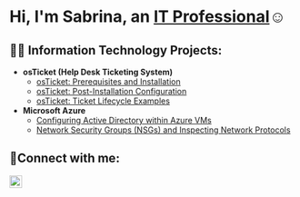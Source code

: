 <h1>Hi, I'm Sabrina, an <a href="https://linkedin.com/in/sabrina-agbor">IT Professional</a>☺</h1>

<h2>👨‍💻 Information Technology Projects:</h2>

- <b>osTicket (Help Desk Ticketing System)</b>
  - [osTicket: Prerequisites and Installation](https://github.com/sabrinaagbor/osticket-prereqs)
  - [osTicket: Post-Installation Configuration](https://github.com/sabrinaagbor/post-install-config)
  - [osTicket: Ticket Lifecycle Examples](https://github.com/sabrinaagbor/ticket-lifecycle)
- <b>Microsoft Azure</b>
  - [Configuring Active Directory within Azure VMs](https://github.com/sabrinaagbor/configure-ad)
  - [Network Security Groups (NSGs) and Inspecting Network Protocols](https://github.com/sabrinaagbor/azure-network-protocols)

<h2>🤳Connect with me:</h2>

[<img align="left" alt="Josh | LinkedIn" width="22px" src="https://cdn.jsdelivr.net/npm/simple-icons@v3/icons/linkedin.svg" />][linkedin]



[linkedin]: https://linkedin.com/in/sabrina-agbor
